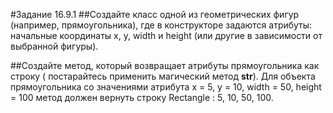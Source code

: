 #Задание 16.9.1
##Создайте класс одной из геометрических фигур
(например, прямоугольника), где в конструкторе 
задаются атрибуты:  начальные координаты x, y, width и 
height (или другие в зависимости от выбранной фигуры).

##Создайте метод, который возвращает атрибуты
прямоугольника как строку ( постарайтесь применить
магический метод __str__). Для объекта прямоугольника
со значениями атрибута x = 5, y = 10, width = 50, height = 100 метод должен вернуть строку Rectangle : 5, 10, 50, 100.
